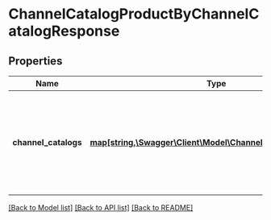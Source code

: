 # ChannelCatalogProductByChannelCatalogResponse

## Properties
Name | Type | Description | Notes
------------ | ------------- | ------------- | -------------
**channel_catalogs** | [**map[string,\Swagger\Client\Model\ChannelCatalogProductInfo]**](ChannelCatalogProductInfo.md) | The channel catalog product by channel catalog. The key is the channel catalog identifier | [optional] 

[[Back to Model list]](../README.md#documentation-for-models) [[Back to API list]](../README.md#documentation-for-api-endpoints) [[Back to README]](../README.md)


